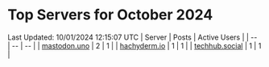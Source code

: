 # Top Servers for October 2024
Last Updated: 10/01/2024 12:15:07 UTC
| Server | Posts | Active Users |
| -- | -- | -- |
| [mastodon.uno](https://mastodon.uno/tags/PowerShell) | 2 | 1 |
| [hachyderm.io](https://hachyderm.io/tags/PowerShell) | 1 | 1 |
| [techhub.social](https://techhub.social/tags/PowerShell) | 1 | 1 |
